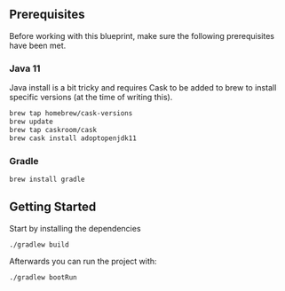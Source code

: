 ## Prerequisites

Before working with this blueprint, make sure the following prerequisites have been met.

### Java 11

Java install is a bit tricky and requires Cask to be added to brew to install specific versions (at the time of writing
this).

```bash
brew tap homebrew/cask-versions
brew update
brew tap caskroom/cask
brew cask install adoptopenjdk11
```

### Gradle

```bash
brew install gradle
```

## Getting Started

Start by installing the dependencies

```bash
./gradlew build
```

Afterwards you can run the project with:

```bash
./gradlew bootRun
```
